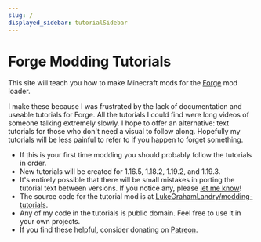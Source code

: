 ```yaml
---
slug: /
displayed_sidebar: tutorialSidebar
---
```


# Forge Modding Tutorials 

This site will teach you how to make Minecraft mods for the [Forge](https://github.com/MinecraftForge/MinecraftForge) mod loader.

I make these because I was frustrated by the lack of documentation and useable tutorials for Forge. 
All the tutorials I could find were long videos of someone talking extremely slowly. 
I hope to offer an alternative: text tutorials for those who don't need a visual to follow along. 
Hopefully my tutorials will be less painful to refer to if you happen to forget something.

- If this is your first time modding you should probably follow the tutorials in order. 
- New tutorials will be created for 1.16.5, 1.18.2, 1.19.2, and 1.19.3. 
- It's entirely possible that there will be small mistakes in porting the tutorial text between versions. If you notice any, please [let me know](/discord)! 
- The source code for the tutorial mod is at [LukeGrahamLandry/modding-tutorials](/github). 
- Any of my code in the tutorials is public domain. Feel free to use it in your own projects.
- If you find these helpful, consider donating on [Patreon](/patreon).
